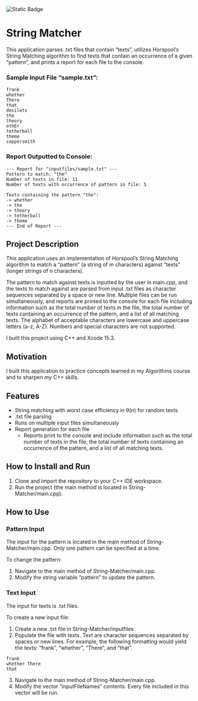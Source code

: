 ![Static Badge](https://img.shields.io/badge/License-MIT-blue)

# String Matcher

This application parses .txt files that contain “texts”, utilizes Horspool’s String Matching algorithm to find texts that contain an occurrence of a given “pattern”, and prints a report for each file to the console.

### Sample Input File “sample.txt”:

```
frank
whether
There
that
desilets
the
theory
othEr
tetherball
theme
coppersmith
```

### Report Outputted to Console:

```
--- Report for "inputfiles/sample.txt" ---
Pattern to match: "the"
Number of texts in file: 11
Number of texts with occurrence of pattern in file: 5

Texts containing the pattern "the":
-> whether
-> the
-> theory
-> tetherball
-> theme
--- End of Report ---
```

## Project Description

This application uses an implementation of Horspool’s String Matching algorithm to match a “pattern” (a string of m characters) against “texts” (longer strings of n characters).

The pattern to match against texts is inputted by the user in main.cpp, and the texts to match against are parsed from input .txt files as character sequences separated by a space or new line. Multiple files can be run simultaneously, and reports are printed to the console for each file including information such as the total number of texts in the file, the total number of texts containing an occurrence of the pattern, and a list of all matching texts. The alphabet of acceptable characters are lowercase and uppercase letters (a-z, A-Z). Numbers and special characters are not supported.

I built this project using C++ and Xcode 15.3.

## Motivation

I built this application to practice concepts learned in my Algorithms course and to sharpen my C++ skills.

## Features

-	String matching with worst case efficiency in θ(*n*) for random texts
-	.txt file parsing
-	Runs on multiple input files simultaneously
-	Report generation for each file
    - Reports print to the console and include information such as the total number of texts in the file, the total number of texts containing an occurrence of the pattern, and a list of all matching texts.

## How to Install and Run

1. Clone and import the repository to your C++ IDE workspace.
2. Run the project (the main method is located in String-Matcher/main.cpp).

## How to Use

### Pattern Input

The input for the pattern is located in the main method of String-Matcher/main.cpp. Only one pattern can be specified at a time.

To change the pattern:

1.	Navigate to the main method of String-Matcher/main.cpp.
2.	Modify the string variable “pattern” to update the pattern.

### Text Input

The input for texts is .txt files.

To create a new input file:

1.	Create a new .txt file in String-Matcher/inputfiles
2.	  Populate the file with texts. Text are character sequences separated by spaces or new lines. For example, the following formatting would yield the texts: “frank”, “whether”, “There”, and “that”.

```
frank
whether There
that
```

3.	Navigate to the main method of String-Matcher/main.cpp.
4.	Modify the vector “inputFileNames” contents. Every file included in this vector will be run.
